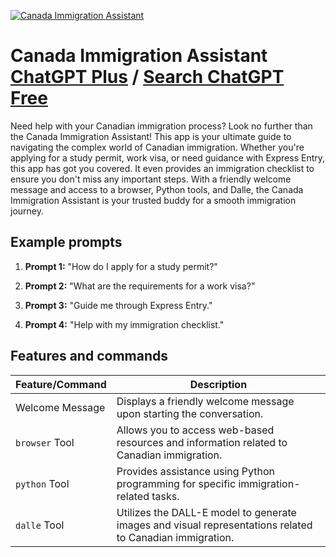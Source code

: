 
[![Canada Immigration Assistant](https://files.oaiusercontent.com/file-8IrXC4GeQsKjY7fnsavefYiG?se=2123-10-17T00%3A34%3A34Z&sp=r&sv=2021-08-06&sr=b&rscc=max-age%3D31536000%2C%20immutable&rscd=attachment%3B%20filename%3Db5ac3ecf-5634-4a06-b812-ecd9b5669e5d.png&sig=CRoQBqvKrIg1I4OmTObaN5u%2BxtDGcx15zyRTzDcfw/Y%3D)](https://chat.openai.com/g/g-ZUV41SQqN-canada-immigration-assistant)

# Canada Immigration Assistant [ChatGPT Plus](https://chat.openai.com/g/g-ZUV41SQqN-canada-immigration-assistant) / [Search ChatGPT Free](https://gptcall.net/index.html#/?search=Canada%20Immigration%20Assistant)

Need help with your Canadian immigration process? Look no further than the Canada Immigration Assistant! This app is your ultimate guide to navigating the complex world of Canadian immigration. Whether you're applying for a study permit, work visa, or need guidance with Express Entry, this app has got you covered. It even provides an immigration checklist to ensure you don't miss any important steps. With a friendly welcome message and access to a browser, Python tools, and Dalle, the Canada Immigration Assistant is your trusted buddy for a smooth immigration journey.

## Example prompts

1. **Prompt 1:** "How do I apply for a study permit?"

2. **Prompt 2:** "What are the requirements for a work visa?"

3. **Prompt 3:** "Guide me through Express Entry."

4. **Prompt 4:** "Help with my immigration checklist."

## Features and commands

| Feature/Command | Description |
| --- | --- |
| Welcome Message | Displays a friendly welcome message upon starting the conversation. |
| `browser` Tool | Allows you to access web-based resources and information related to Canadian immigration. |
| `python` Tool | Provides assistance using Python programming for specific immigration-related tasks. |
| `dalle` Tool | Utilizes the DALL-E model to generate images and visual representations related to Canadian immigration. |


